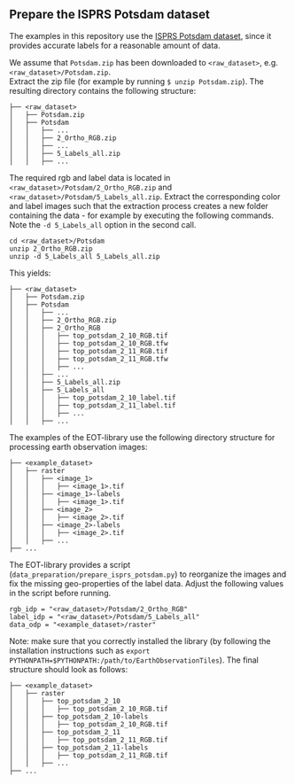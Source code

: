 ## Prepare the ISPRS Potsdam dataset

The examples in this repository use the [ISPRS Potsdam dataset](https://www.isprs.org/education/benchmarks/UrbanSemLab/default.aspx),
since it provides accurate labels for a reasonable amount of data.

We assume that ``Potsdam.zip`` has been downloaded to ``<raw_dataset>``,
e.g. `<raw_dataset>/Potsdam.zip`.  
Extract the zip file (for example by running ``$ unzip Potsdam.zip``).
The resulting directory contains the following structure:
```
├── <raw_dataset>
│   ├── Potsdam.zip
│   ├── Potsdam
│   │   ├── ...
│   │   ├── 2_Ortho_RGB.zip
│   │   ├── ...
│   │   ├── 5_Labels_all.zip
│   │   ├── ...
```
The required rgb and label data is located in
``<raw_dataset>/Potsdam/2_Ortho_RGB.zip`` and
``<raw_dataset>/Potsdam/5_Labels_all.zip``. Extract the corresponding color and
label images such that the extraction process creates a new folder containing
the data - for example by executing the following commands. Note the
``-d 5_Labels_all`` option in the second call.
```
cd <raw_dataset>/Potsdam
unzip 2_Ortho_RGB.zip
unzip -d 5_Labels_all 5_Labels_all.zip
``` 
This yields:
```
├── <raw_dataset>
│   ├── Potsdam.zip
│   ├── Potsdam
│   │   ├── ...
│   │   ├── 2_Ortho_RGB.zip
│   │   ├── 2_Ortho_RGB
│   │   │   ├── top_potsdam_2_10_RGB.tif
│   │   │   ├── top_potsdam_2_10_RGB.tfw
│   │   │   ├── top_potsdam_2_11_RGB.tif
│   │   │   ├── top_potsdam_2_11_RGB.tfw
│   │   │   ├── ...
│   │   ├── ...
│   │   ├── 5_Labels_all.zip
│   │   ├── 5_Labels_all
│   │   │   ├── top_potsdam_2_10_label.tif
│   │   │   ├── top_potsdam_2_11_label.tif
│   │   │   ├── ...
│   │   ├── ...
```
The examples of the EOT-library use the following directory structure for
processing earth observation images:
```
├── <example_dataset>
│   ├── raster
│   │   ├── <image_1>
│   │   │   ├── <image_1>.tif
│   │   ├── <image_1>-labels
│   │   │   ├── <image_1>.tif
│   │   ├── <image_2>
│   │   │   ├── <image_2>.tif
│   │   ├── <image_2>-labels
│   │   │   ├── <image_2>.tif
│   │   ├── ...
├── ...
```
The EOT-library provides a script
(```data_preparation/prepare_isprs_potsdam.py```) to reorganize the images and
fix the missing geo-properties of the label data. Adjust the following values
in the script before running.
```
rgb_idp = "<raw_dataset>/Potsdam/2_Ortho_RGB"
label_idp = "<raw_dataset>/Potsdam/5_Labels_all"
data_odp = "<example_dataset>/raster"
```
Note: make sure that you correctly installed the library (by following the
installation instructions such as
```export PYTHONPATH=$PYTHONPATH:/path/to/EarthObservationTiles```).
The final structure should look as follows:
```
├── <example_dataset>
│   ├── raster
│   │   ├── top_potsdam_2_10
│   │   │   ├── top_potsdam_2_10_RGB.tif
│   │   ├── top_potsdam_2_10-labels
│   │   │   ├── top_potsdam_2_10_RGB.tif
│   │   ├── top_potsdam_2_11
│   │   │   ├── top_potsdam_2_11_RGB.tif
│   │   ├── top_potsdam_2_11-labels
│   │   │   ├── top_potsdam_2_11_RGB.tif
│   │   ├── ...
├── ...
```